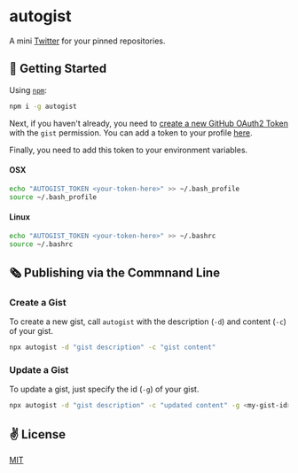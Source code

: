 # autogist
A mini [Twitter](https://twitter.com/home) for your pinned repositories.


## 🚀 Getting Started

Using [`npm`]():

```bash
npm i -g autogist
```

Next, if you haven't already, you need to [create a new GitHub OAuth2 Token](https://developer.github.com/apps/building-oauth-apps/understanding-scopes-for-oauth-apps/) with the `gist` permission. You can add a token to your profile [here](https://github.com/settings/tokens/new).

Finally, you need to add this token to your environment variables.

#### OSX

```bash
echo "AUTOGIST_TOKEN <your-token-here>" >> ~/.bash_profile
source ~/.bash_profile
```

#### Linux
```bash
echo "AUTOGIST_TOKEN <your-token-here>" >> ~/.bashrc
source ~/.bashrc
```

## 🗞️ Publishing via the Commnand Line

### Create a Gist

To create a new gist, call `autogist` with the description (`-d`) and content (`-c`) of your gist.

```bash
npx autogist -d "gist description" -c "gist content"
```

### Update a Gist

To update a gist, just specify the id (`-g`) of your gist.

```bash
npx autogist -d "gist description" -c "updated content" -g <my-gist-id>
```

## ✌️ License
[MIT](https://opensource.org/licenses/MIT)
